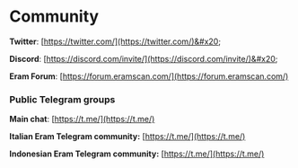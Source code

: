 # Community

**Twitter**: [https://twitter.com/](https://twitter.com/)&#x20;

**Discord**: [https://discord.com/invite/](https://discord.com/invite/)&#x20;

**Eram Forum**: [https://forum.eramscan.com/](https://forum.eramscan.com/)

### Public Telegram groups

**Main chat**: [https://t.me/](https://t.me/)

<!-- **Eram announcements group**: [https://t.me/FuseAnnouncements](https://t.me/FuseAnnouncements) -->

<!-- **Eram Cash group**: [https://t.me/fusecash](https://t.me/fusecash) -->

<!-- **TLChainSwap group**: [https://t.me/fuseswap](https://t.me/fuseswap) -->

<!-- **Eram NFTs**: [https://t.me/fuseNFTs](https://t.me/fuseNFTs)&#x20; -->

**Italian Eram Telegram community:** [https://t.me/](https://t.me/)

**Indonesian Eram Telegram community:** [https://t.me/](https://t.me/)

